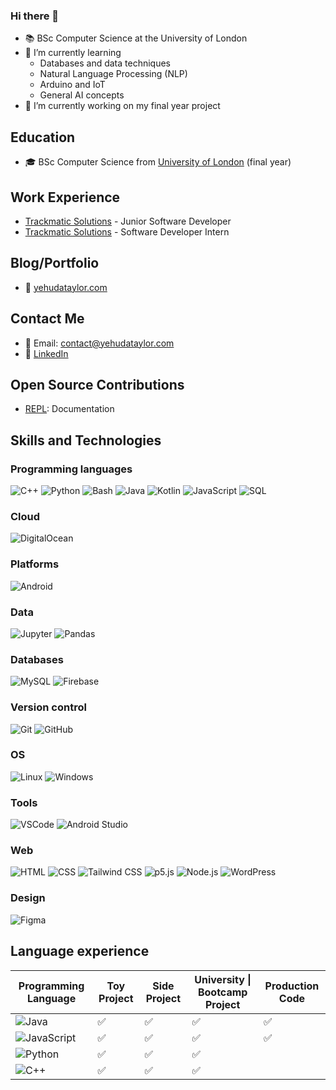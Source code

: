 ### Hi there 👋
- 📚 BSc Computer Science at the University of London
- 🌱 I’m currently learning
  - Databases and data techniques
  - Natural Language Processing (NLP)
  - Arduino and IoT
  - General AI concepts
- 🔭 I’m currently working on my final year project

## Education
- 🎓 BSc Computer Science from [University of London](https://www.london.ac.uk/) (final year)

## Work Experience
- [Trackmatic Solutions](https://trackmatic.co.za/) - Junior Software Developer
- [Trackmatic Solutions](https://trackmatic.co.za/) - Software Developer Intern


## Blog/Portfolio
- 📒 [yehudataylor.com](https://yehudataylor.com)

## Contact Me
- 📧 Email: contact@yehudataylor.com
- 💼 [LinkedIn](https://www.linkedin.com/in/yehuda-taylor/)

## Open Source Contributions
- [REPL](https://github.com/world-class/REPL): Documentation


## Skills and Technologies
<!-- badge source: https://ileriayo.github.io/markdown-badges/ -->

### Programming languages

![C++](https://img.shields.io/badge/C++-00599C?style=for-the-badge&logo=c%2B%2B&logoColor=white)
![Python](https://img.shields.io/badge/Python-3776AB?style=for-the-badge&logo=python&logoColor=white)
![Bash](https://img.shields.io/badge/Bash-4EAA25?style=for-the-badge&logo=gnu-bash&logoColor=white)
![Java](https://img.shields.io/badge/Java-007396?style=for-the-badge&logo=java&logoColor=white)
![Kotlin](https://img.shields.io/badge/Kotlin-0095D5?style=for-the-badge&logo=kotlin&logoColor=white)
![JavaScript](https://img.shields.io/badge/JavaScript-F7DF1E?style=for-the-badge&logo=javascript&logoColor=black)
![SQL](https://img.shields.io/badge/SQL-4479A1?style=for-the-badge&logo=sql&logoColor=white)

### Cloud
![DigitalOcean](https://img.shields.io/badge/DigitalOcean-%230167ff.svg?style=for-the-badge&logo=digitalOcean&logoColor=white)

### Platforms
![Android](https://img.shields.io/badge/Android-3DDC84?style=for-the-badge&logo=android&logoColor=white)

### Data
![Jupyter](https://img.shields.io/badge/Jupyter-F37626?style=for-the-badge&logo=jupyter&logoColor=white)
![Pandas](https://img.shields.io/badge/Pandas-150458?style=for-the-badge&logo=pandas&logoColor=white)

### Databases
![MySQL](https://img.shields.io/badge/MySQL-4479A1?style=for-the-badge&logo=mysql&logoColor=white)
![Firebase](https://img.shields.io/badge/Firebase-039BE5?style=for-the-badge&logo=Firebase&logoColor=white)


### Version control
![Git](https://img.shields.io/badge/Git-F05032?style=for-the-badge&logo=git&logoColor=white)
![GitHub](https://img.shields.io/badge/GitHub-181717?style=for-the-badge&logo=github&logoColor=white)

### OS
![Linux](https://img.shields.io/badge/Linux-FCC624?style=for-the-badge&logo=linux&logoColor=black)
![Windows](https://img.shields.io/badge/Windows-0078D6?style=for-the-badge&logo=windows&logoColor=white)

### Tools
![VSCode](https://img.shields.io/badge/VSCode-007ACC?style=for-the-badge&logo=visual-studio-code&logoColor=white)
![Android Studio](https://img.shields.io/badge/Android%20Studio-3DDC84.svg?style=for-the-badge&logo=android-studio&logoColor=white)

### Web
![HTML](https://img.shields.io/badge/HTML-E34F26?style=for-the-badge&logo=html5&logoColor=white)
![CSS](https://img.shields.io/badge/CSS-1572B6?style=for-the-badge&logo=css3&logoColor=white)
![Tailwind CSS](https://img.shields.io/badge/Tailwind_CSS-38B2AC?style=for-the-badge&logo=tailwind-css&logoColor=white)
![p5.js](https://img.shields.io/badge/p5.js-ED225D?style=for-the-badge&logo=p5.js&logoColor=white)
![Node.js](https://img.shields.io/badge/-Node.js-339933?style=for-the-badge&logo=node.js&logoColor=white)
![WordPress](https://img.shields.io/badge/WordPress-21759B?style=for-the-badge&logo=wordpress&logoColor=white)

### Design
![Figma](https://img.shields.io/badge/Figma-F24E1E?style=for-the-badge&logo=figma&logoColor=white)

## Language experience
<table>
  <thead>
    <tr>
      <th>Programming Language</th>
      <th>Toy Project</th>
      <th>Side Project</th>
      <th>University | Bootcamp Project</th>
      <th>Production Code</th>
    </tr>
  </thead>
  <tbody>
    <tr>
      <td><img src="https://img.shields.io/badge/Java-007396?style=for-the-badge&logo=java&logoColor=white" alt="Java"></td>
      <td>✅</td>
      <td>✅</td>
      <td>✅</td>
      <td>✅</td>
    </tr>
    <tr>
      <td><img src="https://img.shields.io/badge/JavaScript-F7DF1E?style=for-the-badge&logo=javascript&logoColor=black" alt="JavaScript"></td>
      <td>✅</td>
      <td>✅</td>
      <td>✅</td>
      <td>✅</td>
    </tr>
    <tr>
      <td><img src="https://img.shields.io/badge/Python-3776AB?style=for-the-badge&logo=python&logoColor=white" alt="Python"></td>
      <td>✅</td>
      <td>✅</td>
      <td>✅</td>
      <td></td>
    </tr>
    <tr>
      <td><img src="https://img.shields.io/badge/C++-00599C?style=for-the-badge&logo=c%2B%2B&logoColor=white" alt="C++"></td>
      <td>✅</td>
      <td>✅</td>
      <td>✅</td>
      <td></td>
    </tr>
  </tbody>
</table>





